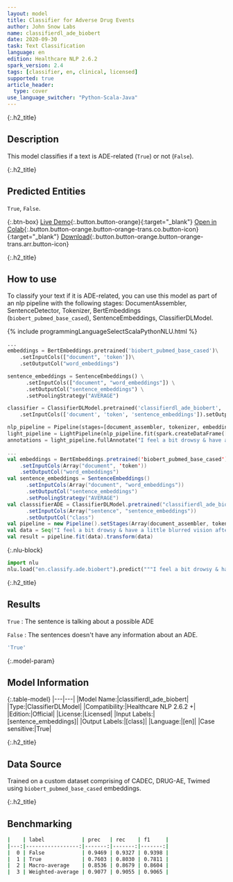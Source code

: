 ```yaml
---
layout: model
title: Classifier for Adverse Drug Events
author: John Snow Labs
name: classifierdl_ade_biobert
date: 2020-09-30
task: Text Classification
language: en
edition: Healthcare NLP 2.6.2
spark_version: 2.4
tags: [classifier, en, clinical, licensed]
supported: true
article_header:
  type: cover
use_language_switcher: "Python-Scala-Java"
---
```


{:.h2_title}
## Description
This model classifies if a text is ADE-related (``True``) or not (``False``).

{:.h2_title}
## Predicted Entities
``True``, ``False``.

{:.btn-box}
[Live Demo](https://demo.johnsnowlabs.com/healthcare/PP_ADE/){:.button.button-orange}{:target="_blank"}
[Open in Colab](https://colab.research.google.com/github/JohnSnowLabs/spark-nlp-workshop/blob/master/tutorials/Certification_Trainings/Healthcare/16.Adverse_Drug_Event_ADE_NER_and_Classifier.ipynb){:.button.button-orange.button-orange-trans.co.button-icon}{:target="_blank"}
[Download](https://s3.amazonaws.com/auxdata.johnsnowlabs.com/clinical/models/classifierdl_ade_biobert_en_2.6.0_2.4_1601594685053.zip){:.button.button-orange.button-orange-trans.arr.button-icon}

{:.h2_title}
## How to use
To classify your text if it is ADE-related, you can use this model as part of an nlp pipeline with the following stages: DocumentAssembler, SentenceDetector, Tokenizer, BertEmbeddings (``biobert_pubmed_base_cased``), SentenceEmbeddings, ClassifierDLModel.

<div class="tabs-box" markdown="1">
{% include programmingLanguageSelectScalaPythonNLU.html %}


```python
...
embeddings = BertEmbeddings.pretrained('biobert_pubmed_base_cased')\
    .setInputCols(["document", 'token'])\
    .setOutputCol("word_embeddings")

sentence_embeddings = SentenceEmbeddings() \
      .setInputCols(["document", "word_embeddings"]) \
      .setOutputCol("sentence_embeddings") \
      .setPoolingStrategy("AVERAGE")

classifier = ClassifierDLModel.pretrained('classifierdl_ade_biobert', 'en', 'clinical/models')\
    .setInputCols(['document', 'token', 'sentence_embeddings']).setOutputCol('class')

nlp_pipeline = Pipeline(stages=[document_assembler, tokenizer, embeddings, sentence_embeddings, classifier])
light_pipeline = LightPipeline(nlp_pipeline.fit(spark.createDataFrame([['']]).toDF("text")))
annotations = light_pipeline.fullAnnotate("I feel a bit drowsy & have a little blurred vision after taking an insulin")

```
```scala
...
val embeddings = BertEmbeddings.pretrained('biobert_pubmed_base_cased')
    .setInputCols(Array("document", 'token'))
    .setOutputCol("word_embeddings")
val sentence_embeddings = SentenceEmbeddings() 
      .setInputCols(Array("document", "word_embeddings")) 
      .setOutputCol("sentence_embeddings") 
      .setPoolingStrategy("AVERAGE")
val classsifierADE = ClassifierDLModel.pretrained("classifierdl_ade_biobert", "en", "clinical/models")
      .setInputCols(Array("sentence", "sentence_embeddings")) 
      .setOutputCol("class")
val pipeline = new Pipeline().setStages(Array(document_assembler, tokenizer, embeddings, sentence_embeddings, classifierADE))
val data = Seq("I feel a bit drowsy & have a little blurred vision after taking an insulin").toDF("text")
val result = pipeline.fit(data).transform(data)
```


{:.nlu-block}
```python
import nlu
nlu.load("en.classify.ade.biobert").predict("""I feel a bit drowsy & have a little blurred vision after taking an insulin""")
```

</div>

{:.h2_title}
## Results
``True`` : The sentence is talking about a possible ADE

``False`` : The sentences doesn't have any information about an ADE.

```bash
'True'
```

{:.model-param}
## Model Information

{:.table-model}
|---|---|
|Model Name:|classifierdl_ade_biobert|
|Type:|ClassifierDLModel|
|Compatibility:|Healthcare NLP 2.6.2 +|
|Edition:|Official|
|License:|Licensed|
|Input Labels:|[sentence_embeddings]|
|Output Labels:|[class]|
|Language:|[en]|
|Case sensitive:|True|

{:.h2_title}
## Data Source
Trained on a custom dataset comprising of CADEC, DRUG-AE, Twimed using ``biobert_pubmed_base_cased`` embeddings.

{:.h2_title}
## Benchmarking
```bash
|    | label            | prec   | rec    | f1     |
|---:|-----------------:|-------:|-------:|-------:|
|  0 | False            | 0.9469 | 0.9327 | 0.9398 | 
|  1 | True             | 0.7603 | 0.8030 | 0.7811 | 
|  2 | Macro-average    | 0.8536 | 0.8679 | 0.8604 |
|  3 | Weighted-average | 0.9077 | 0.9055 | 0.9065 |
```